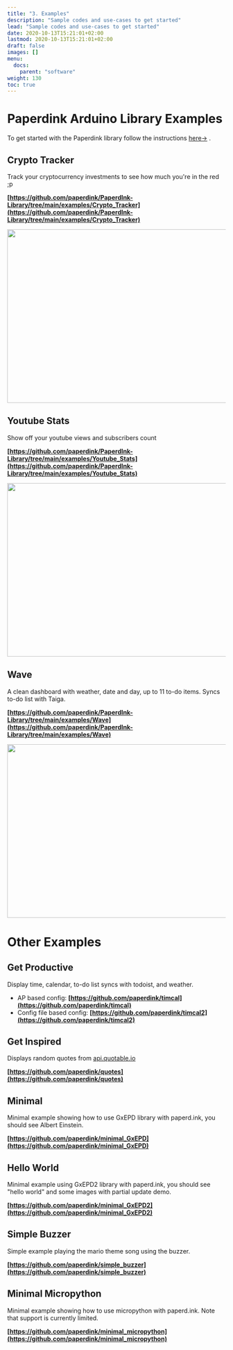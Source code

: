 ```yaml
---
title: "3. Examples"
description: "Sample codes and use-cases to get started"
lead: "Sample codes and use-cases to get started"
date: 2020-10-13T15:21:01+02:00
lastmod: 2020-10-13T15:21:01+02:00
draft: false
images: []
menu:
  docs:
    parent: "software"
weight: 130
toc: true
---
```


# Paperdink Arduino Library Examples

To get started with the Paperdink library follow the instructions [here→](https://docs.paperd.ink/docs/software/getting-started/#paperdink-library) .

## Crypto Tracker
Track your cryptocurrency investments to see how much you're in the red ;p

**[https://github.com/paperdink/PaperdInk-Library/tree/main/examples/Crypto_Tracker](https://github.com/paperdink/PaperdInk-Library/tree/main/examples/Crypto_Tracker)**

<img src="https://github.com/paperdink/PaperdInk-Library/raw/main/examples/Crypto_Tracker/Crypto_Tracker.png" width="600" height="400">

## Youtube Stats
Show off your youtube views and subscribers count

**[https://github.com/paperdink/PaperdInk-Library/tree/main/examples/Youtube_Stats](https://github.com/paperdink/PaperdInk-Library/tree/main/examples/Youtube_Stats)**

<img src="https://github.com/paperdink/PaperdInk-Library/raw/main/examples/Youtube_Stats/Youtube_Stats.png" width="600" height="400">

## Wave
A clean dashboard with weather, date and day, up to 11 to-do items. Syncs to-do list with Taiga.

**[https://github.com/paperdink/PaperdInk-Library/tree/main/examples/Wave](https://github.com/paperdink/PaperdInk-Library/tree/main/examples/Wave)**

<img src="https://github.com/paperdink/PaperdInk-Library/raw/main/examples/Wave/Wave.png" width="600" height="400">

# Other Examples

## Get Productive
Display time, calendar, to-do list syncs with todoist, and weather.

- AP based config: **[https://github.com/paperdink/timcal](https://github.com/paperdink/timcal)**
- Config file based config: **[https://github.com/paperdink/timcal2](https://github.com/paperdink/timcal2)**

## Get Inspired
Displays random quotes from [api.quotable.io](api.quotable.io)

**[https://github.com/paperdink/quotes](https://github.com/paperdink/quotes)**

## Minimal
Minimal example showing how to use GxEPD library with paperd.ink, you should see Albert Einstein.

**[https://github.com/paperdink/minimal_GxEPD](https://github.com/paperdink/minimal_GxEPD)**

## Hello World
Minimal example using GxEPD2 library with paperd.ink, you should see "hello world" and some images with partial update demo.

**[https://github.com/paperdink/minimal_GxEPD2](https://github.com/paperdink/minimal_GxEPD2)**

## Simple Buzzer
Simple example playing the mario theme song using the buzzer.

**[https://github.com/paperdink/simple_buzzer](https://github.com/paperdink/simple_buzzer)**

## Minimal Micropython
Minimal example showing how to use micropython with paperd.ink. Note that support is currently limited.

**[https://github.com/paperdink/minimal_micropython](https://github.com/paperdink/minimal_micropython)**

